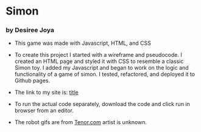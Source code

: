 # Simon

### by Desiree Joya

- This game was made with Javascript, HTML, and CSS

- To create this project I started with a wireframe and pseudocode. I created an HTML page and styled it with CSS to resemble a classic Simon toy. I added my Javascript and began to work on the logic and functionality of a game of simon. I tested, refactored, and deployed it to Github pages. 

- The link to my site is: [title](https://www.example.com)

- To run the actual code separately, download the code and click run in browser from an editor. 

- The robot gifs are from [Tenor.com](https://www.tenor.com) artist is unknown.